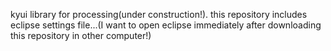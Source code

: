 kyui library for processing(under construction!).
this repository includes eclipse settings file...(I want to open eclipse immediately after downloading this repository in other computer!)